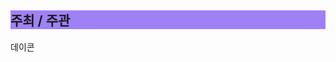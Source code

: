 <h2 style="background-color:#9F81F7;color:#D8D8D8>학습 플랫폼 이용자 구독 갱신 예측 해커톤</h2> 
이용자의 구독 기간, 로그인 활동, 학습 세션 참여도와 같은 데이터 분석을 통해 학습 플랫폼 이용자의 구독 갱신 여부를 예측하는 AI 모델을 개발

## 주최 / 주관
데이콘
